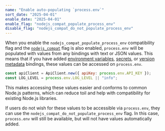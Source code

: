```yaml
---
name: "Enable auto-populating `process.env`"
sort_date: "2025-04-01"
enable_date: "2025-04-01"
enable_flag: "nodejs_compat_populate_process_env"
disable_flag: "nodejs_compat_do_not_populate_process_env"
---
```


When you enable the `nodejs_compat_populate_process_env` compatibility flag and the [`nodejs_compat`](/workers/runtime-apis/nodejs/)
flag is also enabled, `process.env` will be populated with values from any bindings with text or JSON values.
This means that if you have added [environment variables](/workers/configuration/environment-variables/),
[secrets](/workers/configuration/secrets/), or [version metadata](/workers/runtime-apis/bindings/version-metadata/)
bindings, these values can be accessed on `process.env`.

```js
const apiClient = ApiClient.new({ apiKey: process.env.API_KEY });
const LOG_LEVEL = process.env.LOG_LEVEL || "info";
```

This makes accessing these values easier and conforms to common Node.js patterns, which can
reduce toil and help with compatibility for existing Node.js libraries.

If users do not wish for these values to be accessible via `process.env`, they can use the
`nodejs_compat_do_not_populate_process_env` flag. In this case, `process.env` will still be
available, but will not have values automatically added.
